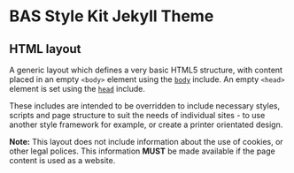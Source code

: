 # BAS Style Kit Jekyll Theme

## HTML layout

A generic layout which defines a very basic HTML5 structure, with content placed in an empty `<body>` element using the
[`body`](/docs/include/body.md) include. An empty `<head>` element is set using the [`head`](/docs/include/head.md) 
include.

These includes are intended to be overridden to include necessary styles, scripts and page structure to suit the needs 
of individual sites - to use another style framework for example, or create a printer orientated design.

**Note:** This layout does not include information about the use of cookies, or other legal polices. This information
**MUST** be made available if the page content is used as a website.
